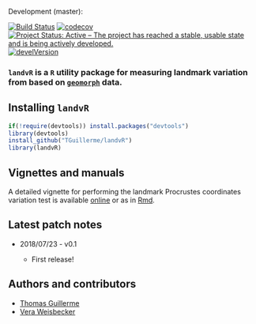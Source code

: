 <!-- Release:

[![Build Status](https://travis-ci.org/TGuillerme/dispRity.svg?branch=release)](https://travis-ci.org/TGuillerme/dispRity)
[![codecov](https://codecov.io/gh/TGuillerme/dispRity/branch/release/graph/badge.svg)](https://codecov.io/gh/TGuillerme/dispRity)
[![Project Status: Active - The project has reached a stable, usable state and is being actively developed.](http://www.repostatus.org/badges/latest/active.svg)](http://www.repostatus.org/#active)
[![develVersion](https://img.shields.io/badge/devel%20version-1.1.0-green.svg?style=flat)](https://github.com/TGuillerme/dispRity/tree/release)
[![DOI](https://zenodo.org/badge/DOI/10.5281/zenodo.846254.svg)](https://doi.org/10.5281/zenodo.846254)
 -->
 
Development (master):

[![Build Status](https://travis-ci.org/TGuillerme/landvR.svg?branch=master)](https://travis-ci.org/TGuillerme/landvR)
[![codecov](https://codecov.io/gh/TGuillerme/landvR/branch/master/graph/badge.svg)](https://codecov.io/gh/TGuillerme/landvR)
[![Project Status: Active – The project has reached a stable, usable state and is being actively developed.](https://www.repostatus.org/badges/latest/active.svg)](https://www.repostatus.org/#active)
[![develVersion](https://img.shields.io/badge/devel%20version-0.1-green.svg?style=flat)](https://github.com/TGuillerme/landvR)
<!-- [![DOI](https://zenodo.org/badge/DOI/10.5281/zenodo.846254.svg)](https://doi.org/10.5281/zenodo.846254)
 -->
### **`landvR`** is a `R` utility package for measuring landmark variation from based on [`geomorph`](https://github.com/geomorphR/geomorph) data.

<!-- <a href="https://besjournals.onlinelibrary.wiley.com/doi/abs/10.1111/2041-210X.13022"><img src="http://tguillerme.github.io/images/OA.png" height="15" widht="15"/></a> 
Check out the [paper](https://besjournals.onlinelibrary.wiley.com/doi/abs/10.1111/2041-210X.13022) associated with this package.
 -->
## Installing `landvR`

```r
if(!require(devtools)) install.packages("devtools")
library(devtools)
install_github("TGuillerme/landvR")
library(landvR)
```

## Vignettes and manuals

A detailed vignette for performing the landmark Procrustes coordinates variation test is available [online](https://cdn.rawgit.com/TGuillerme/landvR/8a6a6bd5/inst/vignettes/Landmark_partition_test.html) or as in [Rmd](https://github.com/TGuillerme/landvR/blob/master/inst/vignettes/Landmark_partition_test.Rmd).

## Latest patch notes
* 2018/07/23 - v0.1

  * First release!

<!-- Previous patch notes and notes for the *next version* can be seen [here](https://github.com/TGuillerme/dispRity/blob/master/NEWS.md). -->

Authors and contributors
-------

* [Thomas Guillerme](http://tguillerme.github.io)
* [Vera Weisbecker](http://weisbeckerlab.com.au)

<!-- Citation
-------
If you are using this package, please cite the paper:

* Guillerme, T. (**2018**). dispRity: a modular R package for measuring disparity. Methods in Ecology and Evolution. [doi:10.1111/2041-210X.13022](https://besjournals.onlinelibrary.wiley.com/doi/abs/10.1111/2041-210X.13022)

 -->
